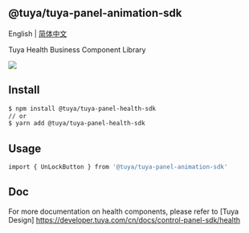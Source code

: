 ## @tuya/tuya-panel-animation-sdk

English | [简体中文](./README-zh_CN.md)

Tuya Health Business Component Library

[![](https://img.shields.io/npm/v/@tuya/tuya-panel-health-sdk/latest.svg)](https://www.npmjs.com/package/@tuya/tuya-panel-health-sdk)

## Install

```sh
$ npm install @tuya/tuya-panel-health-sdk
// or
$ yarn add @tuya/tuya-panel-health-sdk
```

## Usage

```sh
import { UnLockButton } from '@tuya/tuya-panel-animation-sdk'
```

## Doc

For more documentation on health components, please refer to [Tuya Design]
https://developer.tuya.com/cn/docs/control-panel-sdk/health

